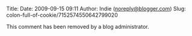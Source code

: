 Title: 
Date: 2009-09-15 09:11
Author: Indie (noreply@blogger.com)
Slug: colon-full-of-cookie/7152574550642799020

This comment has been removed by a blog administrator.

